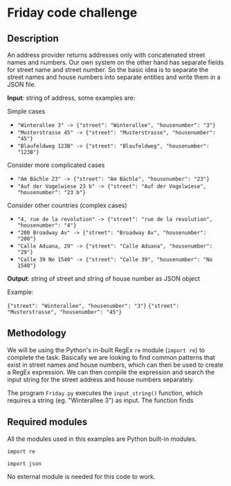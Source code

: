 # Friday code challenge
## Description
An address provider returns addresses only with concatenated street names and numbers. Our own system on the other hand has separate fields for street name and street number. So the basic idea is to separate the street names and house numbers into separate entities and write them in a JSON file. 

**Input**: string of address, some examples are:

Simple cases
- `"Winterallee 3" -> {"street": "Winterallee", "housenumber": "3"}`
- `"Musterstrasse 45" -> {"street": "Musterstrasse", "housenumber": "45"}`
- `"Blaufeldweg 123B" -> {"street": "Blaufeldweg", "housenumber": "123B"}`

Consider more complicated cases

- `"Am Bächle 23" -> {"street": "Am Bächle", "housenumber": "23"}`
- `"Auf der Vogelwiese 23 b" -> {"street": "Auf der Vogelwiese", "housenumber": "23 b"}`

Consider other countries (complex cases)

- `"4, rue de la revolution" -> {"street": "rue de la revolution", "housenumber": "4"}`
- `"200 Broadway Av" -> {"street": "Broadway Av", "housenumber": "200"}`
- `"Calle Aduana, 29" -> {"street": "Calle Aduana", "housenumber": "29"}`
- `"Calle 39 No 1540" -> {"street": "Calle 39", "housenumber": "No 1540"}`

**Output**: string of street and string of house number as JSON object

Example: 

`{"street": "Winterallee", "housenumber": "3"}`
`{"street": "Musterstrasse", "housenumber": "45"}`


## Methodology  
We will be using the Python's in-built RegEx `re` module (`import re`) to complete the task. Basically we are looking to find common patterns that exist in street names and house numbers, which can then be used to create a RegEx expression. We can then compile the expression and search the input string for the street address and house numbers separately. 

The program `Friday.py` executes the `input_string()` function, which requires a string (eg. "Winterallee 3") as input. The function finds

## Required modules
All the modules used in this examples are Python built-in modules. 

`import re`

`import json`

No external module is needed for this code to work. 
